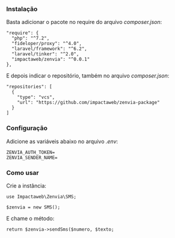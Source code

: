 ### Instalação

Basta adicionar o pacote no require do arquivo *composer.json*:
```
"require": {
  "php": "^7.2",
  "fideloper/proxy": "^4.0",
  "laravel/framework": "^6.2",
  "laravel/tinker": "^2.0",
  "impactaweb/zenvia": "^0.0.1"
},
```
E depois indicar o repositório, também no arquivo *composer.json*:
```
"repositories": [
  {
    "type": "vcs",
    "url": "https://github.com/impactaweb/zenvia-package"
  }
]
```

### Configuração

Adicione as variáveis abaixo no arquivo *.env*:
```
ZENVIA_AUTH_TOKEN=
ZENVIA_SENDER_NAME=
```

### Como usar

Crie a instância:
```
use Impactaweb\Zenvia\SMS;

$zenvia = new SMS();
```
E chame o método:
```
return $zenvia->sendSms($numero, $texto;
```
